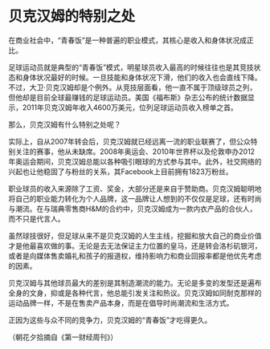 # 贝克汉姆的特别之处

在商业社会中，“青春饭”是一种普遍的职业模式，其核心是收入和身体状况成正比。

足球运动员就是典型的“青春饭”模式，明星球员收入最高的时候往往也是其竞技状态和身体状况最好的时候。一旦技能和身体状况下滑，他们的收入也会直线下降。不过，大卫·贝克汉姆却是个例外。从竞技层面看，他一直不属于顶级球员之列，但他却是目前全球最赚钱的足球运动员。美国《福布斯》杂志公布的统计数据显示，2011年贝克汉姆年收入4600万美元，位列足球运动员收入榜单之首。

那么，贝克汉姆有什么特别之处呢？

实际上，自从2007年转会后，贝克汉姆就已经远离一流的职业联赛了，但公众特别关注的赛事，他从未缺席。2008年奥运会、2010年世界杯以及伦敦申办2012年奥运会期间，贝克汉姆总能以各种吸引眼球的方式参与其中。此外，社交网络的兴起也让他稳固了与粉丝的关系，其Facebook上目前拥有1823万粉丝。

职业球员的收入来源除了工资、奖金，大部分还是来自于赞助商。贝克汉姆聪明地将自己的职业能力转化为个人品牌，这一品牌让人想到的不仅仅是足球，还有时尚与潮流。在与瑞典零售商H&M的合约中，贝克汉姆成为一款内衣产品的合伙人，而不只是代言人。

虽然球技很好，但足球从来不是贝克汉姆的人生主线，挖掘和放大自己的商业价值才是他最喜欢做的事。无论是去无法保证主力位置的皇马，还是转会洛杉矶银河，或者是向媒体售卖婚礼和孩子的报道权，维持影响力和商业回报率都是他优先考虑的因素。

贝克汉姆与其他球员最大的差别是其制造潮流的能力。无论是多变的发型还是遍布全身的文身，抑或是各种代言，他总能引发关注和热议。贝克汉姆如同耐克那样的运动品牌一样，不是在售卖产品本身，而是在倡导时尚潮流和生活方式。

正因为这些与众不同的竞争力，贝克汉姆的“青春饭”才吃得更久。

（朝花夕拾摘自《第一财经周刊》）